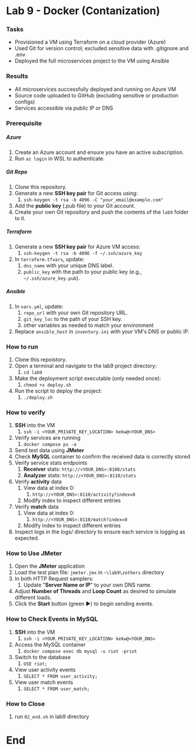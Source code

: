 # Lab 9 - Docker (Contanization)

### Tasks
- Provisioned a VM using Terraform on a cloud provider (Azure)
- Used Git for version control; excluded sensitive data with .gitignore and .env
- Deployed the full microservices project to the VM using Ansible

### Results
- All microservices successfully deployed and running on Azure VM
- Source code uploaded to GitHub (excluding sensitive or production configs)
- Services accessible via public IP or DNS

### Prerequisite
##### Azure
1. Create an Azure account and ensure you have an active subscription.
2. Run `az login` in WSL to authenticate.
##### Git Repo
1. Clone this repository.
2. Generate a new **SSH key pair** for Git access using:
   1. `ssh-keygen -t rsa -b 4096 -C "your_email@example.com"`
3. Add the **public key** (.pub file) to your Git account.
4. Create your own Git repository and push the contents of the `lab9` folder to it.
##### Terraform
1. Generate a new **SSH key pair** for Azure VM access:
   1. `ssh-keygen -t rsa -b 4096 -f ~/.ssh/azure_key`
2. In `terraform.tfvars`, update:
   1. `dns_name` with your unique DNS label.
   2. `public_key` with the path to your public key (e.g., `~/.ssh/azure_key.pub`).
##### Ansible 
1. In `vars.yml`, update:
   1. `repo_url` with your own Git repository URL.
   2. `git_key_loc` to the path of your SSH key.
   3. other variables as needed to match your environment
2. Replace `ansible_host` in `inventory.ini` with your VM's DNS or public IP.

### How to run
1. Clone this repoistory.
2. Open a terminal and navigate to the lab9 project directory:
   1. `cd lab9`
3. Make the deployment script executable (only needed once):
   1. `chmod +x deploy.sh`
4. Run the script to deploy the project:
   1. `./deploy.sh`

### How to verify
1. **SSH** into the VM
   1. `ssh -i <YOUR_PRIVATE_KEY_LOCATION> kekw@<YOUR_DNS>`
2. Verify services are running
   1. `docker compose ps -a`
3. Send test data using **JMeter**
4. Check **MySQL** container to confirm the received data is correctly stored
5. Verify service stats endpoints
   1. **Receiver** stats: `http://<YOUR_DNS>:8100/stats`
   2. **Analyzer** stats: `http://<YOUR_DNS>:8110/stats`
6. Verify **activity** data
   1. View data at index 0:
      1. `http://<YOUR_DNS>:8110/activity?index=0`
   2. Modify index to inspect different entries
6. Verify **match** data
   1. View data at index 0:
      1. `http://<YOUR_DNS>:8110/match?index=0`
   2. Modify index to inspect different entries 
8. Inspect logs in the logs/ directory to ensure each service is logging as expected.

### How to Use JMeter
1. Open the **JMeter** application
2. Load the test plan file: `jmeter.jmx` in `~\lab9\zothers` directory
3. In both HTTP Request samplers:
   1. Update "**Server Name or IP**" to your own DNS name.
4. Adjust **Number of Threads** and **Loop Count** as desired to simulate different loads.
5. Click the **Start** button (green ▶️) to begin sending events.

### How to Check Events in MySQL
1. **SSH** into the VM
   1. `ssh -i <YOUR_PRIVATE_KEY_LOCATION> kekw@<YOUR_DNS>`
2. Access the MySQL container
   1. `docker compose exec db mysql -u riot -priot`
3. Switch to the database
   1. `USE riot;`
4. View user activity events
   1. `SELECT * FROM user_activity;`
5. View user match events
   1. `SELECT * FROM user_match;`

### How to Close
1. run `02_end.sh` in lab9 directory

# End